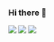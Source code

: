 ### Hi there 👋
![](https://github-profile-summary-cards.vercel.app/api/cards/profile-details?username=suinua&theme=github)
![](https://github-profile-summary-cards.vercel.app/api/cards/repos-per-language?username=suinua&theme=github)
![](https://github-profile-summary-cards.vercel.app/api/cards/most-commit-language?username=suinua&theme=github)
